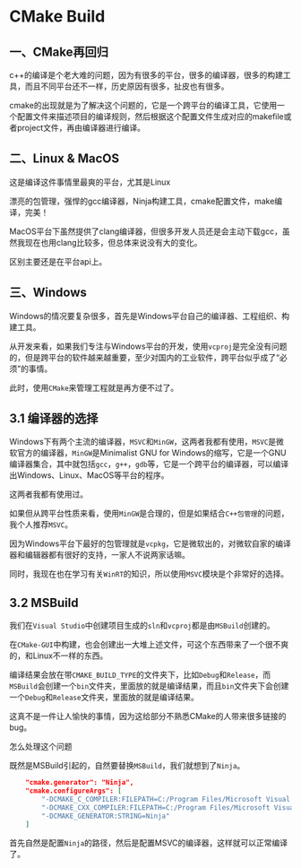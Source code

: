 # CMake Build

## 一、CMake再回归

c++的编译是个老大难的问题，因为有很多的平台，很多的编译器，很多的构建工具，而且不同平台还不一样，历史原因有很多，扯皮也有很多。

cmake的出现就是为了解决这个问题的，它是一个跨平台的编译工具，它使用一个配置文件来描述项目的编译规则，然后根据这个配置文件生成对应的makefile或者project文件，再由编译器进行编译。

## 二、Linux & MacOS

这是编译这件事情里最爽的平台，尤其是Linux

漂亮的包管理，强悍的gcc编译器，Ninja构建工具，cmake配置文件，make编译，完美！

MacOS平台下虽然提供了clang编译器，但很多开发人员还是会主动下载gcc，虽然我现在也用clang比较多，但总体来说没有大的变化。

区别主要还是在平台api上。

## 三、Windows

Windows的情况要复杂很多，首先是Windows平台自己的编译器、工程组织、构建工具。

从开发来看，如果我们专注与Windows平台的开发，使用`vcproj`是完全没有问题的，但是跨平台的软件越来越重要，至少对国内的工业软件，跨平台似乎成了“必须”的事情。

此时，使用`CMake`来管理工程就是再方便不过了。

## 3.1 编译器的选择

Windows下有两个主流的编译器，`MSVC`和`MinGW`，这两者我都有使用，`MSVC`是微软官方的编译器，`MinGW`是Minimalist GNU for Windows的缩写，它是一个GNU编译器集合，其中就包括`gcc`，`g++`，`gdb`等，它是一个跨平台的编译器，可以编译出Windows、Linux、MacOS等平台的程序。

这两者我都有使用过。

如果但从跨平台性质来看，使用`MinGW`是合理的，但是如果结合`C++包管理`的问题，我个人推荐`MSVC`。

因为Windows平台下最好的包管理就是`vcpkg`，它是微软出的，对微软自家的编译器和编辑器都有很好的支持，一家人不说两家话嘛。

同时，我现在也在学习有关`WinRT`的知识，所以使用`MSVC`模块是个非常好的选择。

## 3.2 MSBuild

我们在`Visual Studio`中创建项目生成的`sln`和`vcproj`都是由`MSBuild`创建的。

在`CMake-GUI`中构建，也会创建出一大堆上述文件，可这个东西带来了一个很不爽的，和Linux不一样的东西。

编译结果会放在带`CMAKE_BUILD_TYPE`的文件夹下，比如`Debug`和`Release`，而`MSBuild`会创建一个`bin`文件夹，里面放的就是编译结果，而且`bin`文件夹下会创建一个`Debug`和`Release`文件夹，里面放的就是编译结果。
    
这真不是一件让人愉快的事情，因为这给部分不熟悉CMake的人带来很多链接的bug。

怎么处理这个问题

既然是MSBuild引起的，自然要替换`MSBuild`，我们就想到了`Ninja`。

```json
    "cmake.generator": "Ninja",
    "cmake.configureArgs": [
        "-DCMAKE_C_COMPILER:FILEPATH=C:/Program Files/Microsoft Visual Studio/2022/Community/VC/Tools/MSVC/14.39.33519/bin/Hostx64/x64/cl.exe",
        "-DCMAKE_CXX_COMPILER:FILEPATH=C:/Program Files/Microsoft Visual Studio/2022/Community/VC/Tools/MSVC/14.39.33519/bin/Hostx64/x64/cl.exe",
        "-DCMAKE_GENERATOR:STRING=Ninja"
    ]
```

首先自然是配置`Ninja`的路径，然后是配置MSVC的编译器，这样就可以正常编译了。